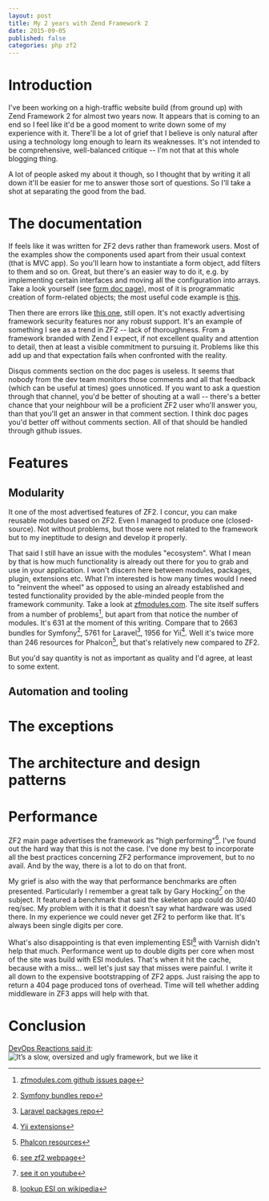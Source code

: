 ```yaml
---
layout: post
title: My 2 years with Zend Framework 2
date: 2015-09-05
published: false
categories: php zf2 
---
```


# Introduction
I've been working on a high-traffic website build (from ground up) with Zend Framework 2 for almost two years now. It
appears that is coming to an end so I feel like it'd be a good moment to write down some of my experience with it.
There'll be a lot of grief that I believe is only natural after using a technology long enough to learn its weaknesses.
It's not intended to be comprehensive, well-balanced critique -- I'm not that at this whole blogging thing. 

A lot of people asked my about it though, so I thought that by writing it all down it'll be easier for me to answer
those sort of questions. So I'll take a shot at separating the good from the bad.

# The documentation
If feels like it was written for ZF2 devs rather than framework users. Most of the examples show the components used
apart from their usual context (that is MVC app). So you'll learn how to instantiate a form object, add filters to them
and so on. Great, but there's an easier way to do it, e.g. by implementing certain interfaces and moving all the
configuration into arrays. Take a look yourself (see [form doc page][zf2_docs_form]), most of it is programmatic creation
of form-related objects; the most useful code example is [this][zf2_docs_form_useful].

Then there are errors like [this one](https://github.com/zendframework/zf-web/issues/153), still open. It's not exactly
advertising framework security features nor any robust support. It's an example of something I see as a trend in ZF2 --
lack of thoroughness. From a framework branded with Zend I expect, if not excellent quality and attention to detail,
then at least a visible commitment to pursuing it. Problems like this add up and that expectation fails when confronted
with the reality.

Disqus comments section on the doc pages is useless. It seems that nobody from the dev team monitors those comments and
all that feedback (which can be useful at times) goes unnoticed. If you want to ask a question through that channel,
you'd be better of shouting at a wall -- there's a better chance that your neighbour will be a proficient ZF2 user
who'll answer you, than that you'll get an answer in that comment section. I think doc pages you'd better off without
comments section. All of that should be handled through github issues. 

# Features

## Modularity
It one of the most advertised features of ZF2. I concur, you can make reusable modules based on ZF2. Even I managed to
produce one (closed-source). Not without problems, but those were not related to the framework but to my ineptitude to
design and develop it properly. 

That said I still have an issue with the modules "ecosystem". What I mean by that is how much functionality is already
out there for you to grab and use in your application. I won't discern here between modules, packages, plugin,
extensions etc. What I'm interested is how many times would I need to "reinvent the wheel" as opposed to using an
already established and tested functionality provided by the able-minded people from the framework community. 
Take a look at [zfmodules.com](https://zfmodules.com/). The site itself suffers from a number of problems[^4], but apart
from that notice the number of modules. It's 631 at the moment of this writing. Compare that to 2663 bundles for
Symfony[^5], 5761 for Laravel[^6], 1956 for Yii[^7]. Well it's twice more than 246 resources for Phalcon[^8], but that's
relatively new compared to ZF2.

But you'd say quantity is not as important as quality and I'd agree, at least to some extent. 

## Automation and tooling

# The exceptions

# The architecture and design patterns

# Performance 
ZF2 main page advertises the framework as "high performing"[^1]. I've found out the hard way that this is not the
case. I've done my best to incorporate all the best practices concerning ZF2 performance improvement, but to no avail.
And by the way, there is a lot to do on that front. 

My grief is also with the way that performance benchmarks are often presented. Particularly I remember a great talk by
Gary Hocking[^2] on the subject. It featured a benchmark that said the skeleton app could do 30/40
req/sec. My problem with it is that it doesn't say what hardware was used there. In my experience we could never get ZF2
to perform like that. It's always been single digits per core. 

What's also disappointing is that even implementing ESI[^3] with Varnish didn't help that much. Performance went up to double
digits per core when most of the site was build with ESI modules. That's when it hit the cache, because with a miss...
well let's just say that misses were painful. I write it all down to the expensive bootstrapping of ZF2 apps. Just
raising the app to return a 404 page produced tons of overhead. Time will tell whether adding middleware in ZF3 apps
will help with that.

# Conclusion 
 
[DevOps Reactions said it][devops_reactions_slime_page]: ![It’s a slow, oversized and ugly framework, but we like it][devops_reactions_slime]


[^1]: [see zf2 webpage][zf2_page]
[^2]: [see it on youtube][gary_hockin_zf2_perf]
[^3]: [lookup ESI on wikipedia][ESI_wiki]
[^4]: [zfmodules.com github issues page](https://github.com/zendframework/modules.zendframework.com/issues)
[^5]: [Symfony bundles repo](http://knpbundles.com/)
[^6]: [Laravel packages repo](http://packalyst.com/)
[^7]: [Yii extensions](http://www.yiiframework.com/extensions/)
[^8]: [Phalcon resources](https://phalconist.com/)

[devops_reactions_slime]: http://33.media.tumblr.com/de6a2c2b901f4888f028d437c4c07080/tumblr_inline_ntz75xJLhM1raprkq_500.gif
[devops_reactions_slime_page]: http://devopsreactions.tumblr.com/post/128322627867/its-a-slow-oversized-and-ugly-framework-but-we

[gary_hockin_zf2_perf]: https://www.youtube.com/watch?v=QwpGPlL8oZc
[zf2_page]: http://framework.zend.com/
[ESI_wiki]: https://en.wikipedia.org/wiki/Edge_Side_Includes
[zf2_docs_form]: http://framework.zend.com/manual/current/en/modules/zend.form.quick-start.html
[zf2_docs_form_useful]: http://framework.zend.com/manual/current/en/modules/zend.form.quick-start.html#hinting-to-the-input-filter

